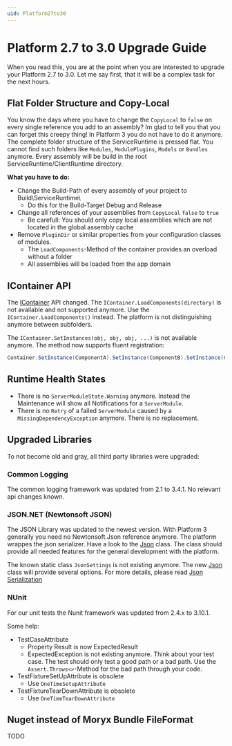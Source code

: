 ```yaml
---
uid: Platform27to30
---
```

# Platform 2.7 to 3.0 Upgrade Guide

When you read this, you are at the point when you are interested to upgrade your Platform 2.7 to 3.0.
Let me say first, that it will be a complex task for the next hours. 

## Flat Folder Structure and Copy-Local

You know the days where you have to change the `CopyLocal` to `false` on every single reference you add to an assembly? Im glad to tell you that you can forget this creepy thing! In Platform 3 you do not have to do it anymore. The complete folder structure of the ServiceRuntime is pressed flat. You cannot find such folders like `Modules`, `ModulePlugins`, `Models` or `Bundles` anymore. Every assembly will be build in the root ServiceRuntime/ClientRuntime directory.

**What you have to do:**

- Change the Build-Path of every assembly of your project to Build\\ServiceRuntime\\
  - Do this for the Build-Target Debug and Release
- Change all references of your assemblies from `CopyLocal` `false` to `true`
  - Be carefull: You should only copy local assemblies which are not located in the global assembly cache
- Remove `PluginDir` or similar properties from your configuration classes of modules.
  - The `LoadComponents`-Method of the container provides an overload without a folder
  - All assemblies will be loaded from the app domain

## IContainer API

The [IContainer](xref:Moryx.Container.IContainer) API changed. The `IContainer.LoadComponents(directory)` is not available and not supported anymore. Use the `IContainer.LoadComponents()` instead. The platform is not distinguishing anymore between subfolders.

The `IContainer.SetInstances(obj, obj, obj, ...)` is not available anymore. The method now supports fluent registration:

````cs
Container.SetInstance(ComponentA).SetInstance(ComponentB).SetInstance(ComponentC);
````

## Runtime Health States

- There is no `ServerModuleState.Warning` anymore. Instead the Maintenance will show all Notifications for a `ServerModule`.
- There is no `Retry` of a failed `ServerModule` caused by a `MissingDependencyException` anymore. There is no replacement.

## Upgraded Libraries

To not become old and gray, all third party libraries were upgraded:

### Common Logging

The common logging framework was updated from 2.1 to 3.4.1. No relevant api changes known.

### JSON.NET (Newtonsoft JSON)

The JSON Library was updated to the newest version. With Platform 3 generally you need no Newtonsoft.Json reference anymore. The platform wrappes the json serializer. Have a look to the [Json](xref:Moryx.Serialization.Json) class. The class should provide all needed features for the general development with the platform.

The known static class `JsonSettings` is not existing anymore. The new [Json](xref:Moryx.Serialization.Json) class will provide several options. For more details, please read [Json Serialization](xref:Serialization)

### NUnit

For our unit tests the Nunit framework was updated from 2.4.x to 3.10.1.

Some help:

- TestCaseAttribute
  - Property Result is now ExpectedResult
  - ExpectedException is not existing anymore. Think about your test case. The test should only test a good path or a bad path. Use the `Assert.Throws<>`-Method for the bad path through your code.
- TestFixtureSetUpAttribute is obsolete
  - Use `OneTimeSetupAttribute`
- TestFixtureTearDownAttribute is obsolete
  - Use `OneTimeTearDownAttribute`

## Nuget instead of Moryx Bundle FileFormat

TODO
